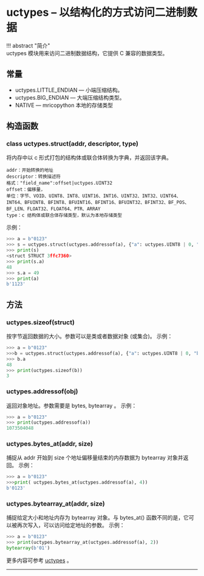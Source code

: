 # **uctypes** – 以结构化的方式访问二进制数据

!!! abstract "简介"   
    uctypes 模块用来访问二进制数据结构，它提供 C 兼容的数据类型。 

## 常量
- uctypes.LITTLE_ENDIAN — 小端压缩结构。
- uctypes.BIG_ENDIAN — 大端压缩结构类型。
- NATIVE —  mricopython 本地的存储类型


## 构造函数

### class uctypes.struct(addr, descriptor, type)
将内存中以 c 形式打包的结构体或联合体转换为字典，并返回该字典。
```
addr：开始转换的地址
descriptor：转换描述符
格式："field_name":offset|uctypes.UINT32
offset：偏移量，
单位：字节、VOID、UINT8、INT8、UINT16、INT16、UINT32、INT32、UINT64、INT64、BFUINT8、BFINT8、BFUINT16、BFINT16、BFUINT32、BFINT32、BF_POS、BF_LEN、FLOAT32、FLOAT64、PTR、ARRAY
type：c 结构体或联合体存储类型，默认为本地存储类型
```

示例：

```python
>>> a = b"0123"
>>> s = uctypes.struct(uctypes.addressof(a), {"a": uctypes.UINT8 | 0, "b": uctypes.UINT16 | 1}, uctypes.LITTLE_ENDIAN)
>>> print(s)
<struct STRUCT 3ffc7360>
>>> print(s.a)
48
>>> s.a = 49
>>> print(a)
b'1123'
```

## 方法

### **uctypes.sizeof**(struct)  
按字节返回数据的大小。参数可以是类或者数据对象 (或集合)。 
示例：
```python
>>> a = b"0123"
>>>b = uctypes.struct(uctypes.addressof(a), {"a": uctypes.UINT8 | 0, "b": uctypes.UINT16 | 1}, uctypes.LITTLE_ENDIAN)
>>> b.a
48
>>> print(uctypes.sizeof(b))
3
```

### **uctypes.addressof**(obj)  
返回对象地址。参数需要是 bytes, bytearray 。 
示例：

```python
>>> a = b"0123"
>>> print(uctypes.addressof(a))
1073504048
```

### **uctypes.bytes_at**(addr, size)  
捕捉从 addr 开始到 size 个地址偏移量结束的内存数据为 bytearray 对象并返回。 
示例：

```python
>>> a = b"0123"
>>>print( uctypes.bytes_at(uctypes.addressof(a), 4))
b'0123'
```

### **uctypes.bytearray_at**(addr, size)  
捕捉给定大小和地址内存为 bytearray 对象。与 bytes_at() 函数不同的是，它可以被再次写入，可以访问给定地址的参数。 
示例：

```python
>>> a = b"0123"
>>> print(uctypes.bytearray_at(uctypes.addressof(a), 2))
bytearray(b'01')
```

更多内容可参考 [uctypes](http://docs.micropython.org/en/latest/pyboard/library/uctypes.html) 。

----------